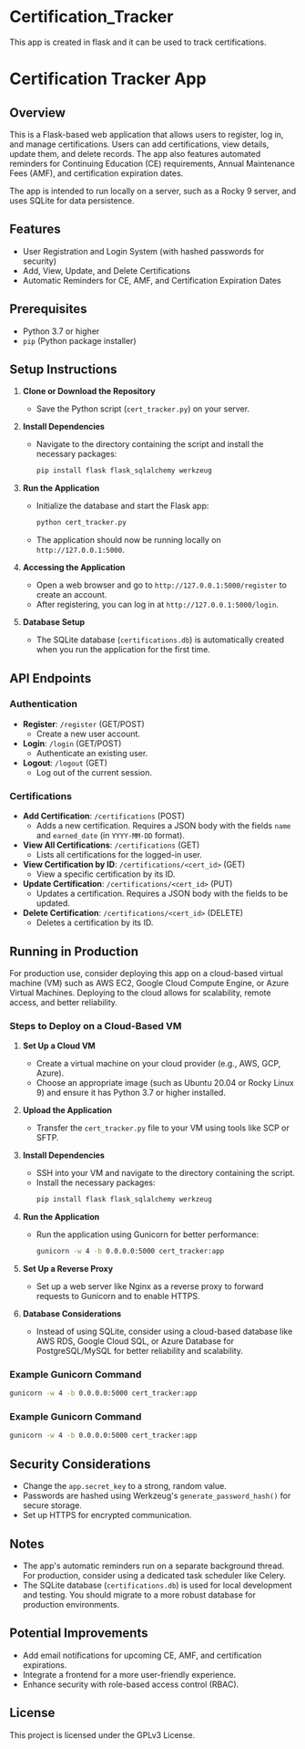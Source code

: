 # Certification_Tracker
This app is created in flask and it can be used to track certifications.

# Certification Tracker App

## Overview
This is a Flask-based web application that allows users to register, log in, and manage certifications. Users can add certifications, view details, update them, and delete records. The app also features automated reminders for Continuing Education (CE) requirements, Annual Maintenance Fees (AMF), and certification expiration dates.

The app is intended to run locally on a server, such as a Rocky 9 server, and uses SQLite for data persistence.

## Features
- User Registration and Login System (with hashed passwords for security)
- Add, View, Update, and Delete Certifications
- Automatic Reminders for CE, AMF, and Certification Expiration Dates

## Prerequisites
- Python 3.7 or higher
- `pip` (Python package installer)

## Setup Instructions

1. **Clone or Download the Repository**
   - Save the Python script (`cert_tracker.py`) on your server.

2. **Install Dependencies**
   - Navigate to the directory containing the script and install the necessary packages:
     ```sh
     pip install flask flask_sqlalchemy werkzeug
     ```

3. **Run the Application**
   - Initialize the database and start the Flask app:
     ```sh
     python cert_tracker.py
     ```
   - The application should now be running locally on `http://127.0.0.1:5000`.

4. **Accessing the Application**
   - Open a web browser and go to `http://127.0.0.1:5000/register` to create an account.
   - After registering, you can log in at `http://127.0.0.1:5000/login`.

5. **Database Setup**
   - The SQLite database (`certifications.db`) is automatically created when you run the application for the first time.

## API Endpoints

### Authentication
- **Register**: `/register` (GET/POST)
  - Create a new user account.
- **Login**: `/login` (GET/POST)
  - Authenticate an existing user.
- **Logout**: `/logout` (GET)
  - Log out of the current session.

### Certifications
- **Add Certification**: `/certifications` (POST)
  - Adds a new certification. Requires a JSON body with the fields `name` and `earned_date` (in `YYYY-MM-DD` format).
- **View All Certifications**: `/certifications` (GET)
  - Lists all certifications for the logged-in user.
- **View Certification by ID**: `/certifications/<cert_id>` (GET)
  - View a specific certification by its ID.
- **Update Certification**: `/certifications/<cert_id>` (PUT)
  - Updates a certification. Requires a JSON body with the fields to be updated.
- **Delete Certification**: `/certifications/<cert_id>` (DELETE)
  - Deletes a certification by its ID.

## Running in Production
For production use, consider deploying this app on a cloud-based virtual machine (VM) such as AWS EC2, Google Cloud Compute Engine, or Azure Virtual Machines. Deploying to the cloud allows for scalability, remote access, and better reliability.

### Steps to Deploy on a Cloud-Based VM
1. **Set Up a Cloud VM**
   - Create a virtual machine on your cloud provider (e.g., AWS, GCP, Azure).
   - Choose an appropriate image (such as Ubuntu 20.04 or Rocky Linux 9) and ensure it has Python 3.7 or higher installed.

2. **Upload the Application**
   - Transfer the `cert_tracker.py` file to your VM using tools like SCP or SFTP.

3. **Install Dependencies**
   - SSH into your VM and navigate to the directory containing the script.
   - Install the necessary packages:
     ```sh
     pip install flask flask_sqlalchemy werkzeug
     ```

4. **Run the Application**
   - Run the application using Gunicorn for better performance:
     ```sh
     gunicorn -w 4 -b 0.0.0.0:5000 cert_tracker:app
     ```

5. **Set Up a Reverse Proxy**
   - Set up a web server like Nginx as a reverse proxy to forward requests to Gunicorn and to enable HTTPS.

6. **Database Considerations**
   - Instead of using SQLite, consider using a cloud-based database like AWS RDS, Google Cloud SQL, or Azure Database for PostgreSQL/MySQL for better reliability and scalability.

### Example Gunicorn Command
```sh
gunicorn -w 4 -b 0.0.0.0:5000 cert_tracker:app
```

### Example Gunicorn Command
```sh
gunicorn -w 4 -b 0.0.0.0:5000 cert_tracker:app
```

## Security Considerations
- Change the `app.secret_key` to a strong, random value.
- Passwords are hashed using Werkzeug's `generate_password_hash()` for secure storage.
- Set up HTTPS for encrypted communication.

## Notes
- The app's automatic reminders run on a separate background thread. For production, consider using a dedicated task scheduler like Celery.
- The SQLite database (`certifications.db`) is used for local development and testing. You should migrate to a more robust database for production environments.

## Potential Improvements
- Add email notifications for upcoming CE, AMF, and certification expirations.
- Integrate a frontend for a more user-friendly experience.
- Enhance security with role-based access control (RBAC).

## License
This project is licensed under the GPLv3 License.

